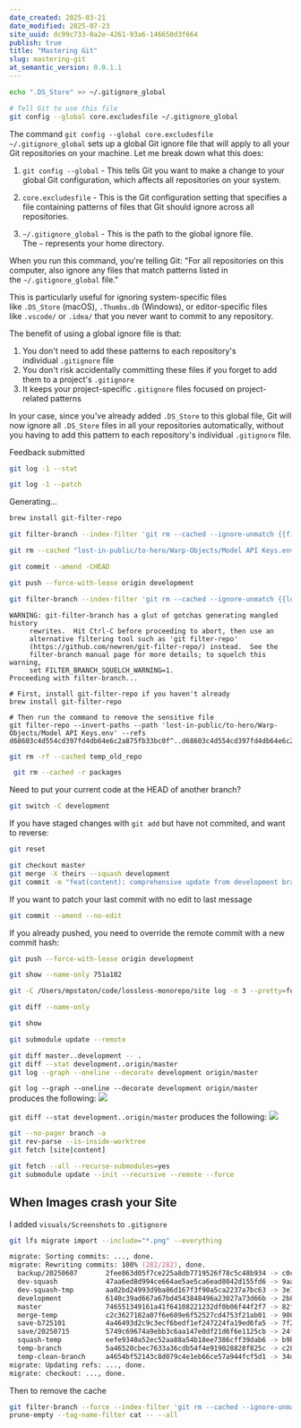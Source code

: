 ```yaml
---
date_created: 2025-03-21
date_modified: 2025-07-23
site_uuid: dc99c733-0a2e-4261-93a6-146650d3f664
publish: true
title: "Mastering Git"
slug: mastering-git
at_semantic_version: 0.0.1.1
---
```


```bash
echo ".DS_Store" >> ~/.gitignore_global

# Tell Git to use this file 
git config --global core.excludesfile ~/.gitignore_global
```

The command `git config --global core.excludesfile ~/.gitignore_global` sets up a global Git ignore file that will apply to all your Git repositories on your machine. Let me break down what this does:

1. `git config --global` - This tells Git you want to make a change to your global Git configuration, which affects all repositories on your system.
    
2. `core.excludesfile` - This is the Git configuration setting that specifies a file containing patterns of files that Git should ignore across all repositories.
    
3. `~/.gitignore_global` - This is the path to the global ignore file. The `~` represents your home directory.
    

When you run this command, you're telling Git: "For all repositories on this computer, also ignore any files that match patterns listed in the `~/.gitignore_global` file."

This is particularly useful for ignoring system-specific files like `.DS_Store` (macOS), `.Thumbs.db` (Windows), or editor-specific files like `.vscode/` or `.idea/` that you never want to commit to any repository.

The benefit of using a global ignore file is that:

1. You don't need to add these patterns to each repository's individual `.gitignore` file
2. You don't risk accidentally committing these files if you forget to add them to a project's `.gitignore`
3. It keeps your project-specific `.gitignore` files focused on project-related patterns

In your case, since you've already added `.DS_Store` to this global file, Git will now ignore all `.DS_Store` files in all your repositories automatically, without you having to add this pattern to each repository's individual `.gitignore` file.

Feedback submitted

```bash
git log -1 --stat
```

```bash
git log -1 --patch
```

Generating...

```bash
brew install git-filter-repo
```

```bash
git filter-branch --index-filter 'git rm --cached --ignore-unmatch {{file_path}}' {{commit_hash}}^..{{commit_hash}}
```

```bash
git rm --cached "lost-in-public/to-hero/Warp-Objects/Model API Keys.env"
```

```bash
git commit --amend -CHEAD
```

```bash
git push --force-with-lease origin development
```


```bash
git filter-branch --index-filter 'git rm --cached --ignore-unmatch {{lost-in-public/to-hero/Warp-Objects/Model API Keys.env}}' {{d68603c4d554cd397fd4db64e6c2a875fb33bc0f}}^..{{d68603c4d554cd397fd4db64e6c2a875fb33bc0f}}
```

```
WARNING: git-filter-branch has a glut of gotchas generating mangled history
	 rewrites.  Hit Ctrl-C before proceeding to abort, then use an
	 alternative filtering tool such as 'git filter-repo'
	 (https://github.com/newren/git-filter-repo/) instead.  See the
	 filter-branch manual page for more details; to squelch this warning,
	 set FILTER_BRANCH_SQUELCH_WARNING=1.
Proceeding with filter-branch...
```

```
# First, install git-filter-repo if you haven't already
brew install git-filter-repo

# Then run the command to remove the sensitive file
git filter-repo --invert-paths --path 'lost-in-public/to-hero/Warp-Objects/Model API Keys.env' --refs d68603c4d554cd397fd4db64e6c2a875fb33bc0f^..d68603c4d554cd397fd4db64e6c2a875fb33bc0f
```

```bash
git rm -rf --cached temp_old_repo
```

```bash
 git rm --cached -r packages
```

Need to put your current code at the HEAD of another branch? 

```bash
git switch -C development
```

If you have staged changes with `git add` but have not commited, and want to reverse:
```bash
git reset
```

```bash
git checkout master
git merge -X theirs --squash development
git commit -m "feat(content): comprehensive update from development branch"
```

If you want to patch your last commit with no edit to last message
```bash
git commit --amend --no-edit
```

If you already pushed, you need to override the remote commit with a new commit hash:
```bash
git push --force-with-lease origin development
```

```bash
git show --name-only 751a182
```

```bash
git -C /Users/mpstaton/code/lossless-monorepo/site log -n 3 --pretty=format:"%h - %s (%cr)" development
```

```bash
git diff --name-only
```

```bash
git show
```

```bash
git submodule update --remote
```

```bash
git diff master..development -- .
git diff --stat development..origin/master
git log --graph --oneline --decorate development origin/master
```

`git log --graph --oneline --decorate development origin/master` produces the following:
![](https://i.imgur.com/l59Ng3S.png)

`git diff --stat development..origin/master` produces the following:
![](https://i.imgur.com/YpgDMoH.png)

```bash
git --no-pager branch -a
git rev-parse --is-inside-worktree
git fetch [site|content] 
```

```bash
git fetch --all --recurse-submodules=yes
git submodule update --init --recursive --remote --force
```

## When Images crash your Site

I added `visuals/Screenshots` to `.gitignore`
```zsh
git lfs migrate import --include="*.png" --everything

migrate: Sorting commits: ..., done.                                                                      
migrate: Rewriting commits: 100% (282/282), done.                                                         
  backup/20250607       2fee863d05f7ce225a8db7719526f78c5c48b934 -> c0cc50aebbc9cd019b2e08701992737dbc9afdde
  dev-squash            47aa6ed8d994ce664ae5ae5ca6ead8042d155fd6 -> 9aa6a2f82a6976591b9e8c0ed4165881cb240ef3
  dev-squash-tmp        aa02bd24993d9ba86d167f3f90a5ca2237a7bc63 -> 3e74adf4b97c7a64c1ec076a7013ab10e58a9e57
  development           6140c39ad667a67bd4543848496a23027a73d66b -> 2b8eda0fba9907fb8607db890ee0e2c7fa0b8770
  master                746551349161a41f64108221232df0b06f44f2f7 -> 82f181f5a60a65bbc772cb76b101b29b606d6120
  merge-temp            c2c3627182a07f6e609e6f52527cd4753f21ab01 -> 9007cf441e58507866d3249ac5f4bac772650638
  save-b725101          4a46493d2c9c3ecf6bedf1ef247224fa19ed6fa5 -> 7f28274a9ef4f9ebe7070f350c12fa0e3352f3f3
  save/20250715         5749c69674a9ebb3c6aa147e0df21d6f6e1125cb -> 24ff5436f12edebeb3dd39283bef55cc03b118dd
  squash-temp           eefe9340a52ec52aa88a54b18ee7386cff39dab6 -> b9b2b2af8db6a8204bb03203f9d401dcad9a1579
  temp-branch           5a46520cbec7633a36cdb54f4e919028828f825c -> c280c967b25922eb67dd7d291b7836fea02112c5
  temp-clean-branch     a4654bf52143c8d079c4e1eb66ce57a944fcf5d1 -> 34d0cc0346df43edc10bf9762baf7e261fd2d0ec
migrate: Updating refs: ..., done.                                                                        
migrate: checkout: ..., done.  
```


Then to remove the cache
```zsh
git filter-branch --force --index-filter 'git rm --cached --ignore-unmatch -r visuals/Screenshots/' --
prune-empty --tag-name-filter cat -- --all
```
